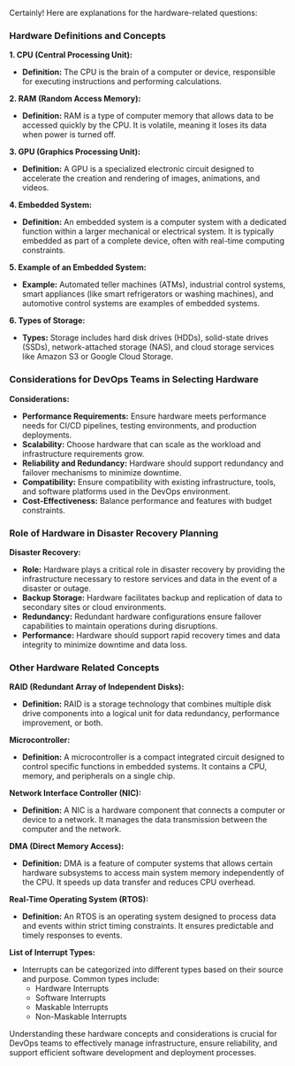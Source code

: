 Certainly! Here are explanations for the hardware-related questions:

### Hardware Definitions and Concepts

**1. CPU (Central Processing Unit):**
   - **Definition:** The CPU is the brain of a computer or device, responsible for executing instructions and performing calculations.
  
**2. RAM (Random Access Memory):**
   - **Definition:** RAM is a type of computer memory that allows data to be accessed quickly by the CPU. It is volatile, meaning it loses its data when power is turned off.
  
**3. GPU (Graphics Processing Unit):**
   - **Definition:** A GPU is a specialized electronic circuit designed to accelerate the creation and rendering of images, animations, and videos.
  
**4. Embedded System:**
   - **Definition:** An embedded system is a computer system with a dedicated function within a larger mechanical or electrical system. It is typically embedded as part of a complete device, often with real-time computing constraints.

**5. Example of an Embedded System:**
   - **Example:** Automated teller machines (ATMs), industrial control systems, smart appliances (like smart refrigerators or washing machines), and automotive control systems are examples of embedded systems.

**6. Types of Storage:**
   - **Types:** Storage includes hard disk drives (HDDs), solid-state drives (SSDs), network-attached storage (NAS), and cloud storage services like Amazon S3 or Google Cloud Storage.

### Considerations for DevOps Teams in Selecting Hardware

**Considerations:**
   - **Performance Requirements:** Ensure hardware meets performance needs for CI/CD pipelines, testing environments, and production deployments.
   - **Scalability:** Choose hardware that can scale as the workload and infrastructure requirements grow.
   - **Reliability and Redundancy:** Hardware should support redundancy and failover mechanisms to minimize downtime.
   - **Compatibility:** Ensure compatibility with existing infrastructure, tools, and software platforms used in the DevOps environment.
   - **Cost-Effectiveness:** Balance performance and features with budget constraints.

### Role of Hardware in Disaster Recovery Planning

**Disaster Recovery:**
   - **Role:** Hardware plays a critical role in disaster recovery by providing the infrastructure necessary to restore services and data in the event of a disaster or outage.
   - **Backup Storage:** Hardware facilitates backup and replication of data to secondary sites or cloud environments.
   - **Redundancy:** Redundant hardware configurations ensure failover capabilities to maintain operations during disruptions.
   - **Performance:** Hardware should support rapid recovery times and data integrity to minimize downtime and data loss.

### Other Hardware Related Concepts

**RAID (Redundant Array of Independent Disks):**
   - **Definition:** RAID is a storage technology that combines multiple disk drive components into a logical unit for data redundancy, performance improvement, or both.

**Microcontroller:**
   - **Definition:** A microcontroller is a compact integrated circuit designed to control specific functions in embedded systems. It contains a CPU, memory, and peripherals on a single chip.

**Network Interface Controller (NIC):**
   - **Definition:** A NIC is a hardware component that connects a computer or device to a network. It manages the data transmission between the computer and the network.

**DMA (Direct Memory Access):**
   - **Definition:** DMA is a feature of computer systems that allows certain hardware subsystems to access main system memory independently of the CPU. It speeds up data transfer and reduces CPU overhead.

**Real-Time Operating System (RTOS):**
   - **Definition:** An RTOS is an operating system designed to process data and events within strict timing constraints. It ensures predictable and timely responses to events.

**List of Interrupt Types:**
   - Interrupts can be categorized into different types based on their source and purpose. Common types include:
     - Hardware Interrupts
     - Software Interrupts
     - Maskable Interrupts
     - Non-Maskable Interrupts

Understanding these hardware concepts and considerations is crucial for DevOps teams to effectively manage infrastructure, ensure reliability, and support efficient software development and deployment processes.

